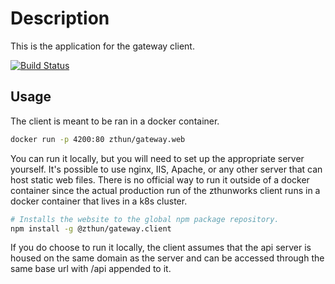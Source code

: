 # Description

This is the application for the gateway client.

[![Build Status](https://travis-ci.com/zthun/gateway.svg?branch=master)](https://travis-ci.com/zthun/gateway)

## Usage

The client is meant to be ran in a docker container.

```sh
docker run -p 4200:80 zthun/gateway.web
```

You can run it locally, but you will need to set up the appropriate server yourself. It's possible to use nginx, IIS, Apache, or any other server that can host static web files. There is no official way to run it outside of a docker container since the actual production run of the zthunworks client runs in a docker container that lives in a k8s cluster.

```sh
# Installs the website to the global npm package repository.
npm install -g @zthun/gateway.client
```

If you do choose to run it locally, the client assumes that the api server is housed on the same domain as the server and can be accessed through the same base url with /api appended to it.
